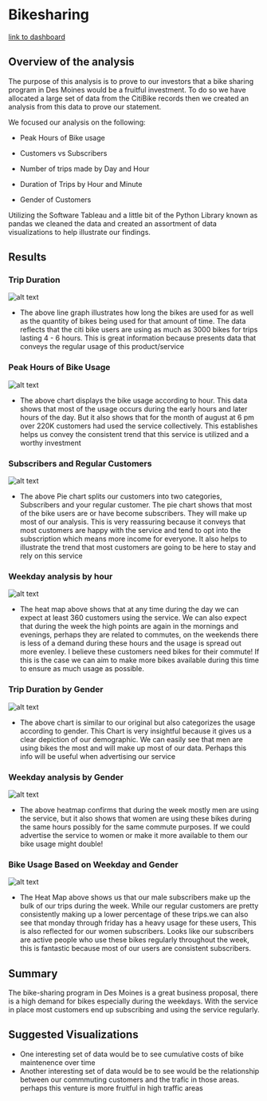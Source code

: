  
# Bikesharing
[link to dashboard](https://public.tableau.com/profile/sebastian1233#!/vizhome/challenge_16102415900640/BikeSharingStory)
## Overview of the analysis
The purpose of this analysis is to prove to our investors that a bike sharing program in Des Moines would be a fruitful investment. To do so we have allocated a large set of data from the CitiBike records then we created an analysis from this data to prove our statement.
 
We focused our analysis on the following:
 
- Peak Hours of Bike usage
 
- Customers vs Subscribers
 
- Number of trips made by Day and Hour
 
- Duration of Trips by Hour and Minute
 
- Gender of Customers
 
 
Utilizing the Software Tableau and a little bit of the Python Library known as pandas we cleaned the data and created an assortment of data visualizations to help illustrate our findings.
 
 
## Results
 
### Trip Duration
![alt text](https://github.com/sebcampos/bikesharing/blob/master/images/CheckoutTimesforUsers.png?raw=true)
 
- The above line graph illustrates how long the bikes are used for as well as the quantity of bikes being used for that amount of time. The data reflects that the citi bike users are using as much as 3000 bikes for trips lasting 4 - 6 hours. This is great information because presents data that conveys the regular usage of this product/service
 
 
### Peak Hours of Bike Usage
![alt text](https://github.com/sebcampos/bikesharing/blob/master/images/PeakHours.png?raw=true)
 
- The above chart displays the bike usage according to hour. This data shows that most of the usage occurs during the early hours and later hours of the day. But it also shows that for the month of august at 6 pm over 220K customers had used the service collectively. This establishes helps us convey the consistent trend that this service is utilized and a worthy investment
 
### Subscribers and Regular Customers
![alt text](https://github.com/sebcampos/bikesharing/blob/master/images/SubscribersVsNonSubscribers.png?raw=true)
 
- The above Pie chart splits our customers into two categories, Subscribers and your regular customer. The pie chart shows that most of the bike users are or have become subscribers. They will make up most of our analysis. This is very reassuring because it conveys that most customers are happy with the service and tend to opt into the subscription which means more income for everyone. It also helps to illustrate the trend that most customers are going to be here to stay and rely on this service
 
### Weekday analysis by hour
![alt text](https://github.com/sebcampos/bikesharing/blob/master/images/TripsbyWeekdayperHour.png?raw=true)
 
- The heat map above shows that at any time during the day we can expect at least 360 customers using the service. We can also expect that during the week the high points are again in the mornings and evenings, perhaps they are related to commutes, on the weekends there is less of a demand during these hours and the usage is spread out more evenley. I believe these customers need bikes for their commute! If this is the case we can aim to make more bikes available during this time to ensure as much usage as possible.
 
 
### Trip Duration by Gender
![alt text](https://github.com/sebcampos/bikesharing/blob/master/images/CheckoutTimesbyGender.png?raw=true)
 
- The above chart is similar to our original but also categorizes the usage according to gender. This Chart is very insightful because it gives us a clear depiction of our demographic. We can easily see that men are using bikes the most and will make up most of our data. Perhaps this info will be useful when advertising our service
 
### Weekday analysis by Gender
![alt text](https://github.com/sebcampos/bikesharing/blob/master/images/TripsbyGender_WeekdayperHour_.png?raw=true)
 
- The above heatmap confirms that during the week mostly men are using the service, but it also shows that women are using these bikes during the same hours possibly for the same commute purposes. If we could advertise the service to women or make it more available to them our bike usage might double!
 
### Bike Usage Based on Weekday and Gender
![alt text](https://github.com/sebcampos/bikesharing/blob/master/images/UserTripsbyGenderbyWeekday.png?raw=true)
 
- The Heat Map above shows us that our male subscribers make up the bulk of our trips during the week. While our regular customers are pretty consistently making up a lower percentage of these trips.we can also see that monday through friday has a heavy usage for these users, This is also reflected for our women subscribers. Looks like our subscribers are active people who use these bikes regularly throughout the week, this is fantastic because most of our users are consistent subscribers.
 
 
 
## Summary
The bike-sharing program in Des Moines is a great business proposal, there is a high demand for bikes especially during the weekdays. With the service in place most customers end up subscribing and using the service regularly.
 
## Suggested Visualizations
- One interesting set of data would be to see cumulative costs of bike maintenence over time
- Another interesting set of data would be to see would be the relationship between our commmuting customers and the trafic in those areas. perhaps this venture is more fruitful in high traffic areas